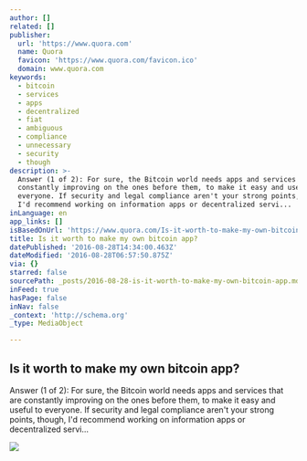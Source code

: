 ```yaml
---
author: []
related: []
publisher:
  url: 'https://www.quora.com'
  name: Quora
  favicon: 'https://www.quora.com/favicon.ico'
  domain: www.quora.com
keywords:
  - bitcoin
  - services
  - apps
  - decentralized
  - fiat
  - ambiguous
  - compliance
  - unnecessary
  - security
  - though
description: >-
  Answer (1 of 2): For sure, the Bitcoin world needs apps and services that are
  constantly improving on the ones before them, to make it easy and useful to
  everyone. If security and legal compliance aren't your strong points, though,
  I'd recommend working on information apps or decentralized servi...
inLanguage: en
app_links: []
isBasedOnUrl: 'https://www.quora.com/Is-it-worth-to-make-my-own-bitcoin-app'
title: Is it worth to make my own bitcoin app?
datePublished: '2016-08-28T14:34:00.463Z'
dateModified: '2016-08-28T06:57:50.875Z'
via: {}
starred: false
sourcePath: _posts/2016-08-28-is-it-worth-to-make-my-own-bitcoin-app.md
inFeed: true
hasPage: false
inNav: false
_context: 'http://schema.org'
_type: MediaObject

---
```

<article style=""><h1>Is it worth to make my own bitcoin app?</h1><p>Answer (1 of 2): For sure, the Bitcoin world needs apps and services that are constantly improving on the ones before them, to make it easy and useful to everyone. If security and legal compliance aren't your strong points, though, I'd recommend working on information apps or decentralized servi...</p><img src="https://qph.ec.quoracdn.net/main-thumb-t-3544-200-DDa210tdHWnSwW0GbWfobW5lRxdVxTS3.jpeg" /></article>